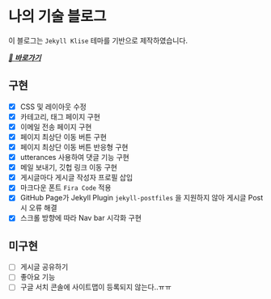 # 나의 기술 블로그

이 블로그는 `Jekyll Klise` 테마를 기반으로 제작하였습니다.

[**_🔗 바로가기_**](https://mniYUNSU.github.io)

## 구현

- [x] CSS 및 레이아웃 수정
- [x] 카테고리, 태그 페이지 구현
- [x] 이메일 전송 페이지 구현
- [x] 페이지 최상단 이동 버튼 구현
- [x] 페이지 최상단 이동 버튼 반응형 구현
- [x] utterances 사용하여 댓글 기능 구현
- [x] 메일 보내기, 깃헙 링크 이동 구현
- [x] 게시글마다 게시글 작성자 프로필 삽입
- [x] 마크다운 폰트 `Fira Code` 적용
- [x] GitHub Page가 Jekyll Plugin `jekyll-postfiles` 을 지원하지 않아 게시글 Post 시 오류 해결
- [x] 스크롤 방향에 따라 Nav bar 시각화 구현

## 미구현

- [ ] 게시글 공유하기
- [ ] 좋아요 기능
- [ ] 구글 서치 콘솔에 사이트맵이 등록되지 않는다..ㅠㅠ
